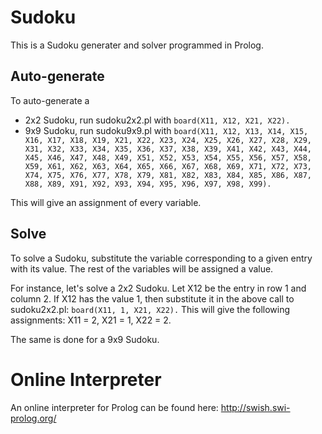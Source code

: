 # Sudoku
This is a Sudoku generater and solver programmed in Prolog.

## Auto-generate
To auto-generate a
* 2x2 Sudoku, run sudoku2x2.pl with
```board(X11, X12, X21, X22).```
* 9x9 Sudoku, run sudoku9x9.pl with 
```board(X11, X12, X13, X14, X15, X16, X17, X18, X19, X21, X22, X23, X24, X25, X26, X27, X28, X29, X31, X32, X33, X34, X35, X36, X37, X38, X39, X41, X42, X43, X44, X45, X46, X47, X48, X49, X51, X52, X53, X54, X55, X56, X57, X58, X59, X61, X62, X63, X64, X65, X66, X67, X68, X69, X71, X72, X73, X74, X75, X76, X77, X78, X79, X81, X82, X83, X84, X85, X86, X87, X88, X89, X91, X92, X93, X94, X95, X96, X97, X98, X99).```

This will give an assignment of every variable.

## Solve
To solve a Sudoku, substitute the variable corresponding to a given entry with its value.
The rest of the variables will be assigned a value.

For instance, let's solve a 2x2 Sudoku.
Let X12 be the entry in row 1 and column 2.
If X12 has the value 1, then substitute it in the above call to sudoku2x2.pl: ```board(X11, 1, X21, X22).```
This will give the following assignments:
X11 = 2, X21 = 1, X22 = 2.

The same is done for a 9x9 Sudoku.

# Online Interpreter
An online interpreter for Prolog can be found here:
http://swish.swi-prolog.org/
  
